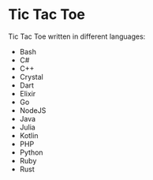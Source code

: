 # Tic Tac Toe

Tic Tac Toe written in different languages:

- Bash
- C#
- C++
- Crystal
- Dart
- Elixir
- Go
- NodeJS
- Java
- Julia
- Kotlin
- PHP
- Python
- Ruby
- Rust
